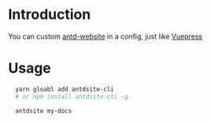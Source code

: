 # Introduction

You can custom [antd-website](https://pro.ant.design/) in a config, just like [Vuepress](https://github.com/vuejs/vuepress)

# Usage

```bash
  yarn gloabl add antdsite-cli
  # or npm install antdsite-cli -g

  antdsite my-docs
```
